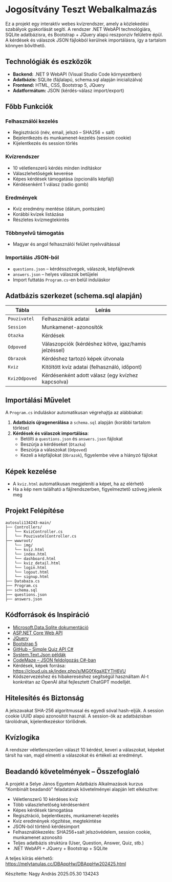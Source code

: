 
# Jogosítvány Teszt Webalkalmazás

Ez a projekt egy interaktív webes kvízrendszer, amely a közlekedési szabályok gyakorlását segíti. A rendszer .NET WebAPI technológiára, SQLite adatbázisra, és Bootstrap + JQuery alapú reszponzív felületre épül. A kérdések és válaszok JSON fájlokból kerülnek importálásra, így a tartalom könnyen bővíthető.

## Technológiák és eszközök

- **Backend:** .NET 9 WebAPI (Visual Studio Code környezetben)
- **Adatbázis:** SQLite (fájlalapú, schema.sql alapján inicializálva)
- **Frontend:** HTML, CSS, Bootstrap 5, JQuery
- **Adatformátum:** JSON (kérdés-válasz import/export)

## Főbb Funkciók

### Felhasználói kezelés

- Regisztráció (név, email, jelszó – SHA256 + salt)
- Bejelentkezés és munkamenet-kezelés (session cookie)
- Kijelentkezés és session törlés

### Kvízrendszer

- 10 véletlenszerű kérdés minden indításkor
- Válaszlehetőségek keverése
- Képes kérdések támogatása (opcionális képfájl)
- Kérdésenként 1 válasz (radio gomb)

### Eredmények

- Kvíz eredmény mentése (dátum, pontszám)
- Korábbi kvízek listázása
- Részletes kvízmegtekintés

### Többnyelvű támogatás

- Magyar és angol felhasználói felület nyelvváltással

### Importálás JSON-ból

- `questions.json` – kérdésszövegek, válaszok, képfájlnevek
- `answers.json` – helyes válaszok betűjelei
- Import futtatás `Program.cs`-en belül induláskor

## Adatbázis szerkezet (schema.sql alapján)

| Tábla | Leírás |
|-------|--------|
| `Pouzivatel` | Felhasználók adatai |
| `Session` | Munkamenet-azonosítók |
| `Otazka` | Kérdések |
| `Odpoved` | Válaszopciók (kérdéshez kötve, igaz/hamis jelzéssel) |
| `Obrazok` | Kérdéshez tartozó képek útvonala |
| `Kviz` | Kitöltött kvíz adatai (felhasználó, időpont) |
| `KvizOdpoved` | Kérdésenként adott válasz (egy kvízhez kapcsolva) |

## Importálási Művelet

A `Program.cs` induláskor automatikusan végrehajtja az alábbiakat:

1. **Adatbázis újragenerálása** a `schema.sql` alapján (korábbi tartalom törlése)
2. **Kérdések és válaszok importálása**:
   - Betölti a `questions.json` és `answers.json` fájlokat
   - Beszúrja a kérdéseket (`Otazka`)
   - Beszúrja a válaszokat (`Odpoved`)
   - Kezeli a képfájlokat (`Obrazok`), figyelembe véve a hiányzó fájlokat

## Képek kezelése

- A `kviz.html` automatikusan megjeleníti a képet, ha az elérhető
- Ha a kép nem található a fájlrendszerben, figyelmeztető szöveg jelenik meg

## Projekt Felépítése

```
autosuli134243-main/
├── Controllers/
│   └── KvizController.cs
│   └── PouzivatelController.cs
├── wwwroot/
│   └── img/
│   └── kviz.html
│   └── index.html
│   └── dashboard.html
│   └── kviz_detail.html
│   └── login.html
│   └── logout.html
│   └── signup.html
├── Databaza.cs
├── Program.cs
├── schema.sql
├── questions.json
├── answers.json
```

## Kódforrások és Inspiráció

- [Microsoft.Data.Sqlite dokumentáció](https://learn.microsoft.com/en-us/dotnet/standard/data/sqlite/)
- [ASP.NET Core Web API](https://learn.microsoft.com/en-us/aspnet/core/web-api/)
- [JQuery](https://jquery.com/)
- [Bootstrap 5](https://getbootstrap.com/)
- [GitHub – Simple Quiz API C#](https://github.com/dotnet/samples)
- [System.Text.Json példák](https://learn.microsoft.com/en-us/dotnet/standard/serialization/system-text-json-how-to)
- [CodeMaze – JSON feldolgozás C#-ban](https://code-maze.com/csharp-deserialize-json-into-dynamic-object/)
- Kérdések, képek forrása: https://cloud.ujs.sk/index.php/s/MG0fXgaXEYTH6VU
- Kódszervezéshez és hibakereséshez segítségül használtam AI-t konkrétan az OpenAI által fejlesztett ChatGPT modelljét.

## Hitelesítés és Biztonság

A jelszavakat SHA-256 algoritmussal és egyedi sóval hash-eljük. A session cookie UUID alapú azonosítót használ. A session-ök az adatbázisban tárolódnak, kijelentkezéskor törlődnek.

## Kvízlogika

A rendszer véletlenszerűen választ 10 kérdést, keveri a válaszokat, képeket társít ha van, majd elmenti a válaszokat és értékeli az eredményt.

## Beadandó követelmények – Összefoglaló

A projekt a Selye János Egyetem Adatbázis Alkalmazások kurzus "Kombinált beadandó" feladatának követelményei alapján lett elkészítve:

- Véletlenszerű 10 kérdéses kvíz
- Több válaszlehetőség kérdésenként
- Képes kérdések támogatása
- Regisztráció, bejelentkezés, munkamenet-kezelés
- Kvíz eredmények rögzítése, megtekintése
- JSON-ból történő kérdésimport
- Felhasználókezelés: SHA256+salt jelszóvédelem, session cookie, munkamenet azonosító
- Teljes adatbázis struktúra (User, Question, Answer, Quiz, stb.)
- .NET WebAPI + JQuery + Bootstrap + SQLite

A teljes kiírás elérhető: https://melytanulas.cc/DBAppHw/DBAppHw202425.html


Készítette:
Nagy András 2025.05.30
134243
